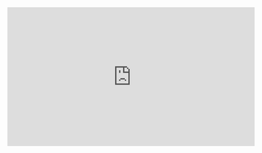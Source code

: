 <iframe width="560" height="315" src="https://www.youtube.com/embed/MtN1YnoL46Q" title="YouTube video player" frameborder="0" allow="accelerometer; autoplay; clipboard-write; encrypted-media; gyroscope; picture-in-picture" allowfullscreen></iframe>

